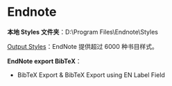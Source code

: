 # Endnote

**本地 Styles 文件夹**：D:\Program Files\Endnote\Styles

[Output Styles](https://endnote.com/downloads/styles/)：EndNote 提供超过 6000 种书目样式。

**EndNote export BibTeX**：
- BibTeX Export & BibTeX Export using EN Label Field